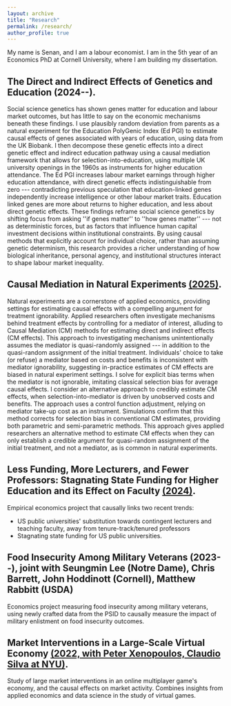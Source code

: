 ```yaml
---
layout: archive
title: "Research"
permalink: /research/
author_profile: true
---
```


My name is Senan, and I am a labour economist.
I am in the 5th year of an Economics PhD at Cornell University, where I am building my dissertation.

## The Direct and Indirect Effects of Genetics and Education (2024--).

Social science genetics has shown genes matter for education and labour market outcomes, but has little to say on the economic mechanisms beneath these findings.
I use plausibly random deviation from parents as a natural experiment for the Education PolyGenic Index (Ed PGI) to estimate causal effects of genes associated with years of education, using data from the UK Biobank.
I then decompose these genetic effects into a direct genetic effect and indirect education pathway using a causal mediation framework that allows for selection-into-education, using multiple UK university openings in the 1960s as instruments for higher education attendance. 
The Ed PGI increases labour market earnings through higher education attendance, with direct genetic effects indistinguishable from zero --- contradicting previous speculation that education-linked genes independently increase intelligence or other labour market traits.
Education linked genes are more about returns to higher education, and less about direct genetic effects.
These findings reframe social science genetics by shifting focus from asking ''if genes matter'' to ''how genes matter'' --- not as deterministic forces, but as factors that influence human capital investment decisions within institutional constraints.
By using causal methods that explicitly account for individual choice, rather than assuming genetic determinism, this research provides a richer understanding of how biological inheritance, personal agency, and institutional structures interact to shape labour market inequality.

## Causal Mediation in Natural Experiments [(2025)](https://github.com/shoganhennessy/mediation-natural-experiment/blob/main/mediation-natural-experiment-2025.pdf).

Natural experiments are a cornerstone of applied economics, providing settings for estimating causal effects with a compelling argument for treatment ignorability.
Applied researchers often investigate mechanisms behind treatment effects by controlling for a mediator of interest, alluding to Causal Mediation (CM) methods for estimating direct and indirect effects (CM effects).
This approach to investigating mechanisms unintentionally assumes the mediator is quasi-randomly assigned --- in addition to the quasi-random assignment of the initial treatment.
Individuals' choice to take (or refuse) a mediator based on costs and benefits is inconsistent with mediator ignorability, suggesting in-practice estimates of CM effects are biased in natural experiment settings.
I solve for explicit bias terms when the mediator is not ignorable, imitating classical selection bias for average causal effects.
I consider an alternative approach to credibly estimate CM effects, when selection-into-mediator is driven by unobserved costs and benefits.
The approach uses a control function adjustment, relying on mediator take-up cost as an instrument.
Simulations confirm that this method corrects for selection bias in conventional CM estimates, providing both parametric and semi-parametric methods.
This approach gives applied researchers an alternative method to estimate CM effects when they can only establish a credible argument for quasi-random assignment of the initial treatment, and not a mediator, as is common in natural experiments.

## Less Funding, More Lecturers, and Fewer Professors: Stagnating State Funding for Higher Education and its Effect on Faculty [(2024)](https://github.com/shoganhennessy/state-funding-faculty/blob/main/.state-funding-faculty-2024.pdf).

Empirical economics project that causally links two recent trends:

- US public universities' substitution towards contingent lecturers and teaching faculty, away from tenure-track/tenured professors
- Stagnating state funding for US public universities.


## Food Insecurity Among Military Veterans (2023--), joint with Seungmin Lee (Notre Dame), Chris Barrett, John Hoddinott (Cornell), Matthew Rabbitt (USDA)

Economics project measuring food insecurity among military veterans, using newly crafted data from the PSID to causally measure the impact of military enlistment on food insecurity outcomes.


## Market Interventions in a Large-Scale Virtual Economy [(2022, with Peter Xenopoulos, Claudio Silva at NYU)](https://doi.org/10.48550/arXiv.2210.07970).

Study of large market interventions in an online multiplayer game's economy, and the causal effects on market activity.
Combines insights from applied economics and data science in the study of virtual games.
